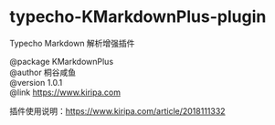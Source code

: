 # typecho-KMarkdownPlus-plugin
Typecho Markdown 解析增强插件

@package KMarkdownPlus  
@author 桐谷咸鱼  
@version 1.0.1  
@link https://www.kiripa.com  

插件使用说明：https://www.kiripa.com/article/2018111332
